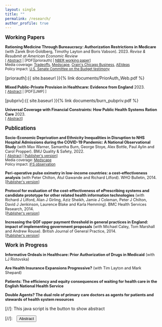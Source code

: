 ```yaml
---
layout: single
title: ""
permalink: /research/
author_profile: true
---
```


<span style ="font-size:1.2em;">**Working Papers** </span>

<span style ="font-size:.9em;">**Rationing Medicine Through Bureaucracy: Authorization Restrictions in Medicare** (with Zarek Brot-Goldberg, Timothy Layton and Boris Vabson). 2023. *Revise & Resubmit at American Economic Review*</span> <br/> <small>[ <a href="#/" onclick="visib('priorauth')">Abstract</a> | [PDF][priorauth] | [NBER working paper][priorauth_NBER]]</small><br/>
<small>Media coverage: [Tradeoffs](https://tradeoffs.org/2023/10/03/prior-authorization-insurers/), [Medscape](https://www.medscape.com/viewarticle/995133), [Crain's Chicago Business](https://www.chicagobusiness.com/health-pulse/university-chicago-studies-financial-advantage-rationing-medical-care), [AEIdeas](https://www.aei.org/health-care/prior-authorization-reduces-net-costs-of-medicare-part-d/)</small><br/>
<small>Policy impact: [U.S. Senate Committee on the Budget testimony](https://www.budget.senate.gov/imo/media/doc/101823_drfiedlertestimony.pdf)</small><br/>

<div id="priorauth" style="display: none; text-align: justify; line-height: 1.2" ><small>
High administrative costs in US health care have provoked concern among policymakers over potential waste, but many of these costs are generated by managed care policies that trade off bureaucratic costs against reductions in moral hazard. We study this trade-off for prior authorization restriction policies in Medicare Part D, where low-income beneficiaries are randomly assigned to default plans. Beneficiaries who face restrictions on a drug reduce their use of it by 26.8%. Approximately half of marginal beneficiaries are diverted to another related drug, while the other half are diverted to no drug. These policies generated net financial savings, reducing drug spending by \$96 per beneficiary-year (3.6% of drug spending), while only generating approximately \$10 in paperwork costs. Revealed preference approaches suggest that the cost savings likely exceed beneficiaries’ willingness to pay for foregone drugs.
</small><br><br/></div>

[priorauth]:{{ site.baseurl }}{% link documents/PriorAuth_Web.pdf %}

[priorauth_NBER]: https://www.nber.org/papers/w30878

<span style ="font-size:.9em;"> **Mixed Public-Private Provision in Healthcare: Evidence from England** 2023.</span> <br/> <small>[ <a href="#/" onclick="visib('jmp')">Abstract</a> | [PDF][JMP] ]</small>

<div id="pubpriv" style="display: none; text-align: justify; line-height: 1.2" ><small>
Should governments outsource publicly funded healthcare to the private sector? I study the aggregate and distributional effects of partial outsourcing in the context of a major policy reform in the English National Health Service that allowed patients to choose treatment at private hospitals as well as incumbent public hospitals. Private hospitals locate in high-income areas and treat less severe patients. Using variation in market-level exposure to the reform, I find that outsourcing increased volume of elective admissions and reduced wait times. Exposure to outsourcing slightly increased average severity of the patients at nearby public hospitals but did not reduce physician labor supply. I use variation from the reform to estimate a model of patient demand in the presence of capacity constraints. Outsourcing increased patient surplus and reduced average wait time by 16%. One third of gains come from reduced congestion at public hospitals. Gains for patients in the top quintile of the income distribution are 55% higher than for patients in the bottom quintile. Results highlight the potential for outsourcing to expand patient choice and relieve public sector congestion, at the cost of increasing inequality in access to care.
</small><br><br/></div>

[pubpriv]:{{ site.baseurl }}{% link documents/burn_pubpriv.pdf %} 

<span style ="font-size:.9em;">**Universal Coverage with Financial Constraints: How Public Health Systems Ration Care** 2023. </span> <br/> <small>[ <a href="#/" onclick="visib('funding')">Abstract</a>]</small>

<div id="funding" style="display: none; text-align: justify; line-height: 1.2" ><small>
I study how government budget constraints in publicly funded health systems restrict access to health care. Using data from England, I show that cuts to government funding negatively impact access to hospital care for fully insured individuals. I exploit a ‘pace-of-change’ policy used to determine financial allocations for administrative regions. This policy translates aggregate funding shocks into regional funding allocations using a non-linear formula that generates variation in
funding that is plausibly exogenous to demand for health care. Government funding cuts reduceelective hospital admissions and increase hospital wait times. These effects are most pronounced for orthopedic patients. Using survey data on patient-reported benefits from orthopedic surgery, I show that the patients who are rationed out by funding cuts have lower propensity to benefit from treatment and higher income.
</small><br><br/></div>

<span style ="font-size:1.2em;"> **Publications** </span>

<span style ="font-size:.9em;">**Socio-Economic Deprivation and Ethnicity Inequalities in Disruption to NHS Hospital Admissions during the COVID-19 Pandemic: A National Observational Study**  (with Max Warner, Samantha Burn, George Stoye, Alex Bottle, Paul Aylin and Carol Propper). BMJ Quality & Safety, 2022.</span> <br/>
<small>[ <a href="#/" onclick="visib('NHSnonCOVID')">Abstract</a> | [Publisher's version](https://qualitysafety.bmj.com/content/31/8/590)]</small><br/>
<small>Media coverage: [Medscape](https://www.medscape.co.uk/viewarticle/ethnic-minorities-missing-out-access-hospital-services-2021a1002gfj)</small><br/>
<small>Policy impact: [IFS observation](https://ifs.org.uk/articles/ethnicity-inequalities-covid-disruption-hospital-admissions)</small><br/>

<div id="NHSnonCOVID" style="display: none; text-align: justify; line-height: 1.2" ><small>
Introduction: Hospital admissions in many countries fell dramatically at the onset of the COVID-19 pandemic. Less is known about how care patterns differed by patient groups. We sought to determine whether areas with higher levels of socio-economic deprivation or larger ethnic minority populations saw larger falls in emergency and planned admissions in England.<br/><br/>

Methods: We conducted a national observational study of hospital care in the English National Health Service in 2019-2020. Weekly volumes of elective and emergency admissions in 2020 compared with 2019 were calculated for each census area. Multiple linear regression analysis was used to estimate the reductions in volumes for areas in different quintiles of socio-economic deprivation and ethnic minority populations after controlling for national time trends and local area composition.<br/><br/>

Results: Between March and December 2020, there were 35.5% (3.0 million) fewer elective admissions and 22.0% (1.2 million) fewer emergency admissions with a non-COVID-19 primary diagnosis than in the previous year. Areas with the largest share of ethnic minority populations experienced a 36.7% (95% CI 24.1% to 49.3%) larger reduction in non-primary-COVID-19 emergency admissions compared with those with the smallest. The most deprived areas experienced a 10.1% (95% CI 2.6% to 17.7%) smaller reduction in non-COVID-19 emergency admissions compared to the least deprived. These patterns are not explained by differential prevalence of COVID-19 cases by area.<br/><br/>

Conclusions: Even in a healthcare system founded on the principle of equal access for equal need, the impact of COVID-19 on NHS hospital care for non-COVID patients has not been spread evenly across ethnic groups in England. While we cannot conclusively determine the mechanisms behind these differences, if these falls are due to forgone care rather than changes in need, they risk exacerbating pre-pandemic health inequalities.
</small><br><br/></div>

<span style ="font-size:.9em;">**Peri-operative pulse oximetry in low-income countries: a cost–effectiveness analysis**  (with Peter Chilton, Atul Gawande and Richard Lilford). WHO Bulletin, 2014.</span> <br/>
<small>[[Publisher's version](https://www.ncbi.nlm.nih.gov/pmc/articles/pmid/25552770/)]</small>

<span style ="font-size:.9em;">**Protocol for evaluation of the cost-effectiveness
of ePrescribing systems and candidate prototype for other related health information
technologies**  (with Richard J Lilford, Alan J Girling, Aziz Sheikh, Jamie J Coleman, Peter J Chilton,
David J Jenkinson, Laurence Blake and Karla Hemming). BMC Health Services Research, 2014.</span> <br/>
<small>[[Publisher's version](https://pubmed.ncbi.nlm.nih.gov/25038609/)]</small>

<span style ="font-size:.9em;">**Increasing the QOF upper payment threshold in general practices in England: impact of implementing government proposals**  (with Michael Caley, Tom Marshall and Andrew Rouse). British Journal of General Practice, 2014.</span> <br/>
<small>[[Publisher's version](https://pubmed.ncbi.nlm.nih.gov/24567583/)]</small>

<span style ="font-size:1.2em;"> **Work in Progress** </span>

<span style ="font-size:.9em;">**Informative Ordeals in Healthcare: Prior Authorization of Drugs in Medicaid** (with LJ Ristovska)</span>

<span style ="font-size:.9em;">**Are Health Insurance Expansions Progressive?**  (with Tim Layton and Mark Shepard)</span>

<span style ="font-size:.9em;">**Patients: The efficiency and equity consequences of waiting for health care in the English
National Health Service** </span>

<span style ="font-size:.9em;">**Double Agents? The dual role of primary care doctors as agents for patients and stewards of
health system resources** </span>



[//]: This java script is the button to show abstract
<script>
 function visib(id) {
  var x = document.getElementById(id);
  if (x.style.display === "block") {
    x.style.display = "none";
  } else {
    x.style.display = "block";
  }
}
</script>

[//]:&emsp;<button onclick="visib('polariz')" class="btn btn--inverse btn--small">Abstract</button>
